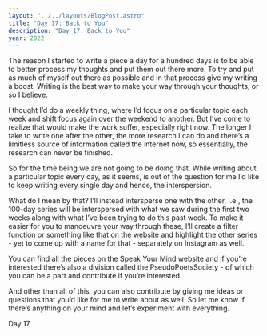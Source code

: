 ```yaml
---
layout: "../../layouts/BlogPost.astro"
title: "Day 17: Back to You"
description: "Day 17: Back to You"
year: 2022
---
```


The reason I started to write a piece a day for a hundred days is to be able to better process my thoughts and put them out there more. To try and put as much of myself out there as possible and in that process give my writing a boost. Writing is the best way to make your way through your thoughts, or so I believe.

I thought I’d do a weekly thing, where I’d focus on a particular topic each week and shift focus again over the weekend to another. But I’ve come to realize that would make the work suffer, especially right now. The longer I take to write one after the other, the more research I can do and there’s a limitless source of information called the internet now, so essentially, the research can never be finished.

So for the time being we are not going to be doing that. While writing about a particular topic every day, as it seems, is out of the question for me I’d like to keep writing every single day and hence, the interspersion.

What do I mean by that? I’ll instead intersperse one with the other, i.e., the 100-day series will be interspersed with what we saw during the first two weeks along with what I’ve been trying to do this past week. To make it easier for you to manoeuvre your way through these, I’ll create a filter function or something like that on the website and highlight the other series - yet to come up with a name for that - separately on Instagram as well.

  
You can find all the pieces on the Speak Your Mind website and if you’re interested there’s also a division called the PseudoPoetsSociety - of which you can be a part and contribute if you’re interested.

And other than all of this, you can also contribute by giving me ideas or questions that you’d like for me to write about as well. So let me know if there’s anything on your mind and let’s experiment with everything.

  
Day 17.

